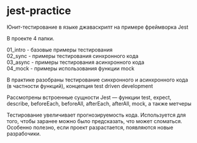 # jest-practice

Юнит-тестирование в языке джаваскрипт на примере фреймворка Jest  

В проекте 4 папки.  

01_intro - базовые примеры тестирования  
02_sync - примеры тестирования синхронного кода   
03_async - примеры тестирования асинхронного кода  
04_mock - примеры использования функции mock   

В практике разобраны тестирование синхронного и асинхронного кода (в частности функций), концепция test driven development

Рассмотрены встроенные сущности Jest — функции test, expect, describe, beforeEach, beforeAll, afterEach, afterAll, mock, а также метчеры 

Тестирование увеличивает прогнозируемость кода. Используется для того, чтобы заранее можно было предсказать, что может сломаться. Особенно полезно, если проект разрастается, появляются новые разрабочики. 

